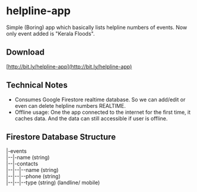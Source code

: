 # helpline-app
Simple (Boring) app which basically lists helpline numbers of events. Now only event added is "Kerala Floods".

## Download
[http://bit.ly/helpline-app](http://bit.ly/helpline-app)

## Technical Notes
- Consumes Google Firestore realtime database. So we can add/edit or even can delete helpline numbers REALTIME. 
- Offline usage: One the app connected to the internet for the first time, it caches data. 
And the data can still accessible if user is offline.

## Firestore Database Structure

|-events  
|--|-name (string)  
|--|-contacts  
|--|--|--name (string)  
|--|--|--phone (string)  
|--|--|--type (string) (landline/ mobile)  

